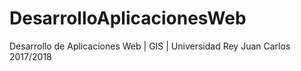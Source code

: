 # DesarrolloAplicacionesWeb
Desarrollo de Aplicaciones Web | GIS | Universidad Rey Juan Carlos 2017/2018
